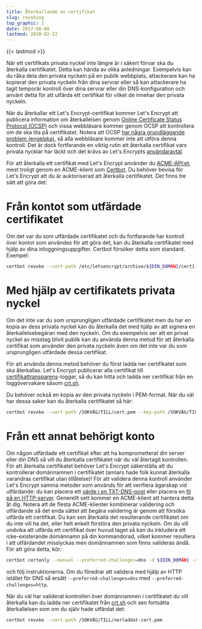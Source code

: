 ```yaml
---
title: Återkallande av certifikat
slug: revoking
top_graphic: 1
date: 2017-06-08
lastmod: 2020-02-22
---
```


{{< lastmod >}}

När ett certifikats privata nyckel inte längre är i säkert förvar ska du
återkalla certifikatet. Detta kan hända av olika anledningar. Exempelvis kan du
råka dela den privata nyckeln på en publik webbplats, attackerare kan ha
kopierat den privata nyckeln från dina servrar eller så kan attackerare ha tagit
temporär kontroll över dina servrar eller din DNS-konfiguration och använt detta
för att utfärda ett certifikat för vilket de innehar den privata nyckeln.

När du återkallar ett Let's Encrypt-certifikat kommer Let's Encrypt att
publicera information om återkallelsen genom [Online Certificate Status Protocol
(OCSP)](https://en.wikipedia.org/wiki/Online_Certificate_Status_Protocol) och
vissa webbläsare kommer genom OCSP att kontrollera om de ska lita på
certifikatet.
Notera att OCSP [har några grundläggande problem
(engelska)](https://www.imperialviolet.org/2011/03/18/revocation.html), så alla
webbläsare kommer inte att utföra denna kontroll. Det är dock fortfarande en
viktig rutin att återkalla certifikat vars privata nycklar har läckt och det
krävs av Let's Encrypts [användaravtal](/repository).

För att återkalla ett certifikat med Let's Encrypt använder du
[ACME-API:et](https://github.com/letsencrypt/boulder/blob/master/docs/acme-divergences.md),
mest troligt genom en ACME-klient som [Certbot](https://certbot.eff.org/). Du
behöver bevisa för Let's Encrypt att du är auktoriserad att återkalla
certifikatet. Det finns tre sätt att göra det:

# Från kontot som utfärdade certifikatet

Om det var du som utfärdade certifikatet och du fortfarande har kontroll över
kontot som användes för att göra det, kan du återkalla certifikatet med hjälp av
dina inloggningsuppgifter. Certbot försöker detta som standard. Exempel:

```bash
certbot revoke --cert-path /etc/letsencrypt/archive/${DIN_DOMÄN}/cert1.pem
```

# Med hjälp av certifikatets privata nyckel

Om det inte var du som ursprungligen utfärdade certifikatet men du har en kopia
av dess privata nyckel kan du återkalla det med hjälp av att signera en
återkallelsebegäran med den nyckeln. Om du exempelvis ser att en privat nyckel
av misstag blivit publik kan du använda denna metod för att återkalla certifikat
som använder den privata nyckeln även om det inte var du som ursprungligen
utfärdade dessa certifikat.

För att använda denna metod behöver du först ladda ner certifikatet som ska
återkallas. Let's Encrypt publicerar alla certifikat till
[certifikattransparens](https://www.certificate-transparency.org/)-loggar, så du
kan hitta och ladda ner certifikat från en loggövervakare såsom
[crt.sh](https://crt.sh/).

Du behöver också en kopia av den privata nyckeln i PEM-format. När du väl har
dessa saker kan du återkalla certifikatet så här:

```bash
certbot revoke --cert-path /SÖKVÄG/TILL/cert.pem --key-path /SÖKVÄG/TILL/nyckel.pem
```

# Från ett annat behörigt konto

Om någon utfärdade ett certifikat efter att ha komprometterat din server eller
din DNS så vill du återkalla certifikatet när du väl återtagit kontrollen. För
att återkalla certifikatet behöver Let's Encrypt säkerställa att du kontrollerar
domännamnen i certifikatet (annars hade folk kunnat återkalla varandras
certifikat utan tillåtelse)! För att validera denna kontroll använder Let's
Encrypt samma metoder som används för att verifiera ägarskap vid utfärdande: du
kan placera ett [värde i en
TXT-DNS-post](https://tools.ietf.org/html/rfc8555#section-8.4) eller placera en
[fil på en HTTP-server](https://tools.ietf.org/html/rfc8555#section-8.3).
Generellt sett kommer en ACME-klient att hantera detta åt dig. Notera att de
flesta ACME-klienter kombinerar validering och utfärdande så det enda sättet att
begära validering är genom att försöka utfärda ett certifikat. Du kan sen
återkalla det resulterande certifikatet om du inte vill ha det, eller helt
enkelt förstöra den privata nyckeln. Om du vill undvika att utfärda ett
certifikat över huvud taget så kan du inkludera ett icke-existerande domännamn
på din kommandorad, vilket kommer resultera i att utfärdandet misslyckas men
domännamnen som finns valideras ändå. För att göra detta, kör:

```bash
certbot certonly --manual --preferred-challenges=dns -d ${DIN_DOMÄN} -d icke-existerande.${DIN_DOMÄN}
```

och följ instruktionerna. Om du föredrar att validera med hjälp av HTTP istället
för DNS så ersätt `--preferred-challenges=dns` med
`--preferred-challenges=http`.

När du väl har validerat kontrollen över domännamnen i certifikatet du vill
återkalla kan du ladda ner certifikatet från
[crt.sh](https://crt.sh/) och sen fortsätta återkallelsen som om du själv hade
utfärdat det:

```bash
certbot revoke --cert-path /SÖKVÄG/TILL/nerladdat-cert.pem
```

